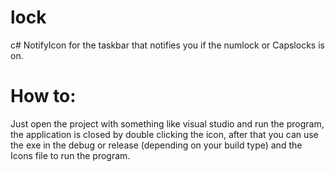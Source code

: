 # lock
c# NotifyIcon for the taskbar that notifies you if the numlock or Capslocks is on.

# How to:
Just open the project with something like visual studio and run the program, the application is closed by double clicking the icon,
after that you can use the exe in the debug or release (depending on your build type) and the Icons file to run the program.
